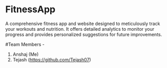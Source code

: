 # FitnessApp
A comprehensive fitness app and website designed to meticulously track your workouts and nutrition. It offers detailed analytics to monitor your progress and provides personalized suggestions for future improvements. 

#Team Members - 
1. Anshaj (Me)
2. Tejash (https://github.com/Tejash07)
